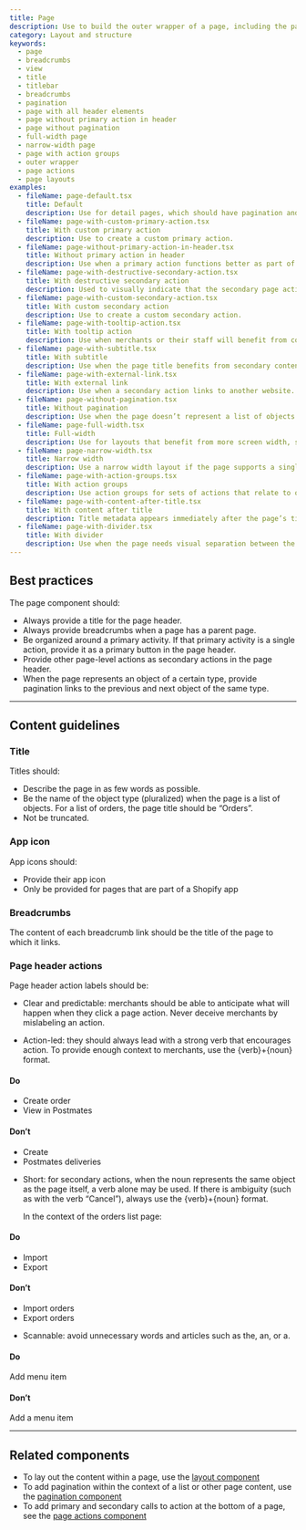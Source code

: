 ```yaml
---
title: Page
description: Use to build the outer wrapper of a page, including the page title and associated actions.
category: Layout and structure
keywords:
  - page
  - breadcrumbs
  - view
  - title
  - titlebar
  - breadcrumbs
  - pagination
  - page with all header elements
  - page without primary action in header
  - page without pagination
  - full-width page
  - narrow-width page
  - page with action groups
  - outer wrapper
  - page actions
  - page layouts
examples:
  - fileName: page-default.tsx
    title: Default
    description: Use for detail pages, which should have pagination and breadcrumbs, and also often have several actions.
  - fileName: page-with-custom-primary-action.tsx
    title: With custom primary action
    description: Use to create a custom primary action.
  - fileName: page-without-primary-action-in-header.tsx
    title: Without primary action in header
    description: Use when a primary action functions better as part of the page content instead of in the page header.
  - fileName: page-with-destructive-secondary-action.tsx
    title: With destructive secondary action
    description: Used to visually indicate that the secondary page action is destructive.
  - fileName: page-with-custom-secondary-action.tsx
    title: With custom secondary action
    description: Use to create a custom secondary action.
  - fileName: page-with-tooltip-action.tsx
    title: With tooltip action
    description: Use when merchants or their staff will benefit from context on why a page action is disabled.
  - fileName: page-with-subtitle.tsx
    title: With subtitle
    description: Use when the page title benefits from secondary content.
  - fileName: page-with-external-link.tsx
    title: With external link
    description: Use when a secondary action links to another website. Actions marked external open in a new browser tab.
  - fileName: page-without-pagination.tsx
    title: Without pagination
    description: Use when the page doesn’t represent a list of objects or a detail view for an object.
  - fileName: page-full-width.tsx
    title: Full-width
    description: Use for layouts that benefit from more screen width, such as wide tables or lists.
  - fileName: page-narrow-width.tsx
    title: Narrow width
    description: Use a narrow width layout if the page supports a single unified task. When merchants must review the entire page contents to complete their goal, this layout helps focus their attention in a single path from top to bottom.
  - fileName: page-with-action-groups.tsx
    title: With action groups
    description: Use action groups for sets of actions that relate to one another, particularly when there are too many to display as secondary actions. Note that these groups will be further rolled up into a single action for smaller displays so that actions do not wrap or overflow the page bounds.
  - fileName: page-with-content-after-title.tsx
    title: With content after title
    description: Title metadata appears immediately after the page’s title. Use it to communicate brief, important and non-interactive status information about an entire page.
  - fileName: page-with-divider.tsx
    title: With divider
    description: Use when the page needs visual separation between the page header and the content.
---
```


## Best practices

The page component should:

- Always provide a title for the page header.
- Always provide breadcrumbs when a page has a parent page.
- Be organized around a primary activity. If that primary activity is a single action, provide it as a primary button in the page header.
- Provide other page-level actions as secondary actions in the page header.
- When the page represents an object of a certain type, provide pagination links to the previous and next object of the same type.

---

## Content guidelines

### Title

Titles should:

- Describe the page in as few words as possible.
- Be the name of the object type (pluralized) when the page is a list of objects. For a list of orders, the page title should be “Orders”.
- Not be truncated.

### App icon

App icons should:

- Provide their app icon
- Only be provided for pages that are part of a Shopify app

### Breadcrumbs

The content of each breadcrumb link should be the title of the page to which it links.

### Page header actions

Page header action labels should be:

- Clear and predictable: merchants should be able to anticipate what will happen when they click a page action. Never deceive merchants by mislabeling an action.

- Action-led: they should always lead with a strong verb that encourages action. To provide enough context to merchants, use the {verb}+{noun} format.

<!-- dodont -->

#### Do

- Create order
- View in Postmates

#### Don’t

- Create
- Postmates deliveries

<!-- end -->

- Short: for secondary actions, when the noun represents the same object as the page itself, a verb alone may be used. If there is ambiguity (such as with the verb “Cancel”), always use the {verb}+{noun} format.

  In the context of the orders list page:

<!-- dodont -->

#### Do

- Import
- Export

#### Don’t

- Import orders
- Export orders

<!-- end -->

- Scannable: avoid unnecessary words and articles such as the, an, or a.

<!-- dodont -->

#### Do

Add menu item

#### Don’t

Add a menu item

<!-- end -->

---

## Related components

- To lay out the content within a page, use the [layout component](https://polaris.shopify.com/components/layout)
- To add pagination within the context of a list or other page content, use the [pagination component](https://polaris.shopify.com/components/pagination)
- To add primary and secondary calls to action at the bottom of a page, see the [page actions component](https://polaris.shopify.com/components/page-actions)
